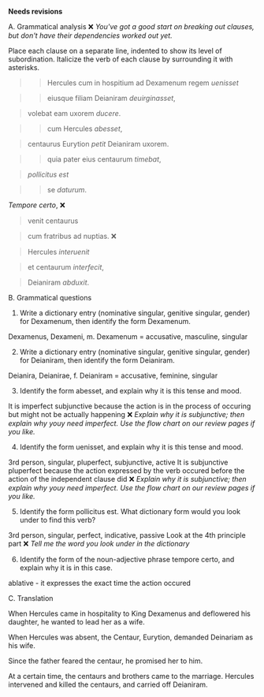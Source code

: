 **Needs revisions**

A. Grammatical analysis ❌ *You've got a good start on breaking out clauses, but don't have their dependencies worked out yet.*

Place each clause on a separate line, indented to show its level of subordination. Italicize the verb of each clause by surrounding it with asterisks.

>>Hercules cum in hospitium ad Dexamenum regem *uenisset*

>> eiusque filiam Deianiram *deuirginasset*,

> volebat eam uxorem *ducere*.

>> cum Hercules *abesset*, 

> centaurus Eurytion *petit* Deianiram uxorem.

>>quia pater eius centaurum *timebat*,

> *pollicitus est* 

>> se *daturum*.

*Tempore certo*,  ❌

> venit centaurus
 
> cum fratribus ad nuptias. ❌

> Hercules *interuenit* 

> et centaurum *interfecit*,

> Deianiram *abduxit*.

B. Grammatical questions

1. Write a dictionary entry (nominative singular, genitive singular, gender) for Dexamenum, then identify the form Dexamenum.

Dexamenus, Dexameni, m. 
Dexamenum = accusative, masculine, singular

2. Write a dictionary entry (nominative singular, genitive singular, gender) for Deianiram, then identify the form Deianiram.

Deianira, Deianirae, f. 
Deianiram = accusative, feminine, singular

3. Identify the form abesset, and explain why it is this tense and mood. 

It is imperfect subjunctive because the action is in the process of occuring but might not be actually happening ❌ *Explain why it is subjunctive; then explain why youy need imperfect. Use the flow chart on our review pages if you like.*

4. Identify the form uenisset, and explain why it is this tense and mood.

3rd person, singular, pluperfect, subjunctive, active
It is subjunctive pluperfect because the action expressed by the verb occured before the action of the independent clause did ❌ *Explain why it is subjunctive; then explain why youy need imperfect. Use the flow chart on our review pages if you like.*

5. Identify the form pollicitus est. What dictionary form would you look under to find this verb?

3rd person, singular, perfect, indicative, passive
Look at the 4th principle part ❌ *Tell me the word you look under in the dictionary*

6. Identify the form of the noun-adjective phrase tempore certo, and explain why it is in this case.

ablative - it expresses the exact time the action occured

C. Translation

When Hercules came in hospitality to King Dexamenus and deflowered his daughter, he wanted to lead her as a wife.

When Hercules was absent, the Centaur, Eurytion, demanded Deinariam as his wife. 

Since the father feared the centaur, he promised her to him. 

At a certain time, the centaurs and brothers came to the marriage. Hercules intervened and killed the centaurs, and carried off Deianiram.


